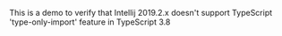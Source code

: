 This is a demo to verify that Intellij 2019.2.x doesn't support TypeScript 'type-only-import' feature in TypeScript 3.8

